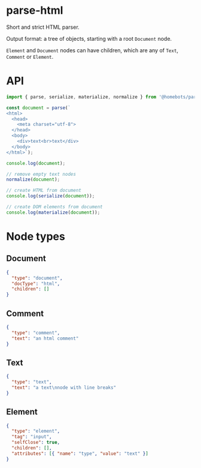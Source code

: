 # parse-html

Short and strict HTML parser.

Output format: a tree of objects, starting with a root `Document` node.

`Element` and `Document` nodes can have children, which are any of `Text`, `Comment` or `Element`.

# API

```typescript
import { parse, serialize, materialize, normalize } from '@homebots/parse-html';

const document = parse(`
<html>
  <head>
    <meta charset="utf-8">
  </head>
  <body>
    <div>text<br>text</div>
  </body>
</html>`);

console.log(document);

// remove empty text nodes
normalize(document);

// create HTML from document
console.log(serialize(document));

// create DOM elements from document
console.log(materialize(document));
```

# Node types

## Document

```json
{
  "type": "document",
  "docType": "html",
  "children": []
}
```

## Comment

```json
{
  "type": "comment",
  "text": "an html comment"
}
```

## Text

```json
{
  "type": "text",
  "text": "a text\nnode with line breaks"
}
```

## Element

```json
{
  "type": "element",
  "tag": "input",
  "selfClose": true,
  "children": [],
  "attributes": [{ "name": "type", "value": "text" }]
}
```

